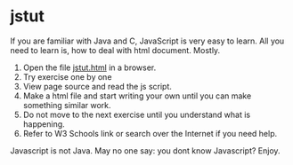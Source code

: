 # jstut
If you are familiar with Java and C, JavaScript is very easy to learn. All you need to learn is, how to deal with html document. Mostly.

1. Open the file [jstut.html](https://github.com/raguks/jstut/blob/master/jstut.html) in a browser.
2. Try exercise one by one
3. View page source and read the js script.
4. Make a html file and start writing your own until you can make something similar work.
5. Do not move to the next exercise until you understand what is happening.
6. Refer to W3 Schools link or search over the Internet if you need help.

Javascript is not Java. May no one say: you dont know Javascript? Enjoy.
